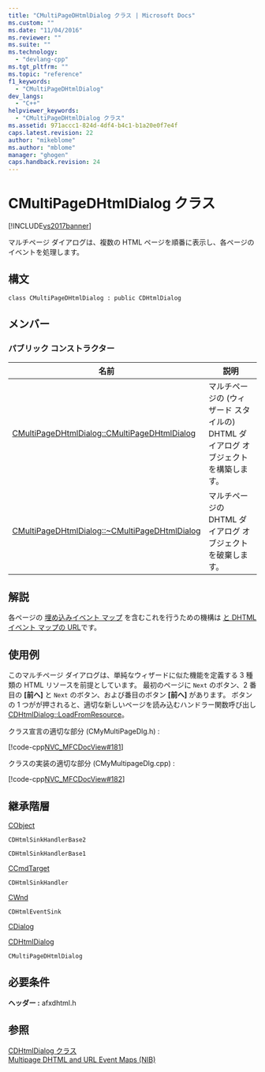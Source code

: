 ```yaml
---
title: "CMultiPageDHtmlDialog クラス | Microsoft Docs"
ms.custom: ""
ms.date: "11/04/2016"
ms.reviewer: ""
ms.suite: ""
ms.technology: 
  - "devlang-cpp"
ms.tgt_pltfrm: ""
ms.topic: "reference"
f1_keywords: 
  - "CMultiPageDHtmlDialog"
dev_langs: 
  - "C++"
helpviewer_keywords: 
  - "CMultiPageDHtmlDialog クラス"
ms.assetid: 971accc1-824d-4df4-b4c1-b1a20e0f7e4f
caps.latest.revision: 22
author: "mikeblome"
ms.author: "mblome"
manager: "ghogen"
caps.handback.revision: 24
---
```

# CMultiPageDHtmlDialog クラス
[!INCLUDE[vs2017banner](../../assembler/inline/includes/vs2017banner.md)]

マルチページ ダイアログは、複数の HTML ページを順番に表示し、各ページのイベントを処理します。  
  
## 構文  
  
```  
class CMultiPageDHtmlDialog : public CDHtmlDialog  
```  
  
## メンバー  
  
### パブリック コンストラクター  
  
|名前|説明|  
|--------|--------|  
|[CMultiPageDHtmlDialog::CMultiPageDHtmlDialog](../Topic/CMultiPageDHtmlDialog::CMultiPageDHtmlDialog.md)|マルチページの \(ウィザード スタイルの\)  DHTML ダイアログ オブジェクトを構築します。|  
|[CMultiPageDHtmlDialog::~CMultiPageDHtmlDialog](../Topic/CMultiPageDHtmlDialog::~CMultiPageDHtmlDialog.md)|マルチページの DHTML ダイアログ オブジェクトを破棄します。|  
  
## 解説  
 各ページの [埋め込みイベント マップ](../Topic/BEGIN_EMBED_DHTML_EVENT_MAP.md) を含むこれを行うための機構は [と DHTML イベント マップの URL](http://msdn.microsoft.com/ja-jp/2a7332f0-79d7-46e4-b816-0a618c46777a)です。  
  
## 使用例  
 このマルチページ ダイアログは、単純なウィザードに似た機能を定義する 3 種類の HTML リソースを前提としています。  最初のページに `Next` のボタン、2 番目の **\[前へ\]** と `Next` のボタン、および番目のボタン **\[前へ\]** があります。  ボタンの 1 つがが押されると、適切な新しいページを読み込むハンドラー関数呼び出し [CDHtmlDialog::LoadFromResource](../Topic/CDHtmlDialog::LoadFromResource.md)。  
  
 クラス宣言の適切な部分 \(CMyMultiPageDlg.h\) :  
  
 [!code-cpp[NVC_MFCDocView#181](../../mfc/codesnippet/CPP/cmultipagedhtmldialog-class_1.h)]  
  
 クラスの実装の適切な部分 \(CMyMultipageDlg.cpp\) :  
  
 [!code-cpp[NVC_MFCDocView#182](../../mfc/codesnippet/CPP/cmultipagedhtmldialog-class_2.cpp)]  
  
## 継承階層  
 [CObject](../Topic/CObject%20Class.md)  
  
 `CDHtmlSinkHandlerBase2`  
  
 `CDHtmlSinkHandlerBase1`  
  
 [CCmdTarget](../Topic/CCmdTarget%20Class.md)  
  
 `CDHtmlSinkHandler`  
  
 [CWnd](../Topic/CWnd%20Class.md)  
  
 `CDHtmlEventSink`  
  
 [CDialog](../../mfc/reference/cdialog-class.md)  
  
 [CDHtmlDialog](../Topic/CDHtmlDialog%20Class.md)  
  
 `CMultiPageDHtmlDialog`  
  
## 必要条件  
 **ヘッダー :** afxdhtml.h  
  
## 参照  
 [CDHtmlDialog クラス](../Topic/CDHtmlDialog%20Class.md)   
 [Multipage DHTML and URL Event Maps \(NIB\)](http://msdn.microsoft.com/ja-jp/2a7332f0-79d7-46e4-b816-0a618c46777a)